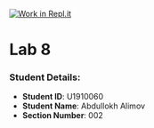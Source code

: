 [![Work in Repl.it](https://classroom.github.com/assets/work-in-replit-14baed9a392b3a25080506f3b7b6d57f295ec2978f6f33ec97e36a161684cbe9.svg)](https://classroom.github.com/online_ide?assignment_repo_id=4654511&assignment_repo_type=AssignmentRepo)

# Lab 8


### Student Details:

- **Student ID**: U1910060
- **Student Name**: Abdullokh Alimov
- **Section Number**: 002
